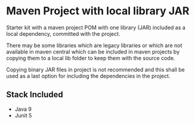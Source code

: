 # Maven Project with local library JAR

Starter kit with a maven project POM with one library (JAR) included as a local dependency, committed with the project.

There may be some libraries which are legacy libraries or which are not available in maven central which can be included in maven projects by copying them to a local lib folder to keep them with the source code.

Copying binary JAR files in project is not recommended and this shall be used as a last option for including the dependencies in the project.

## Stack Included

* Java 9
* Junit 5